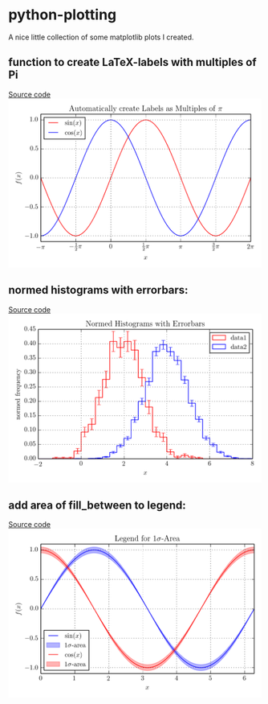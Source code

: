 python-plotting
===============


A nice little collection of some matplotlib plots I created.

## function to create LaTeX-labels with multiples of Pi
[Source code](source/create_pi_labels.py "source code")
![alt text](https://raw.githubusercontent.com/MaxNoe/python-plotting/master/images/create_pi_labels.png "create pi labels")


## normed histograms with errorbars:
[Source code](source/normed_histogram_with_errorbars.py "source code")
![alt text](https://raw.githubusercontent.com/MaxNoe/python-plotting/master/images/normed_histogram_with_errorbars.png "normed histogram with errorbars")


## add area of fill_between to legend:
[Source code](source/legend_fill_between.py "source code")
![alt text](https://raw.githubusercontent.com/MaxNoe/python-plotting/master/images/legend_fill_between.png "fill_between in legend")
